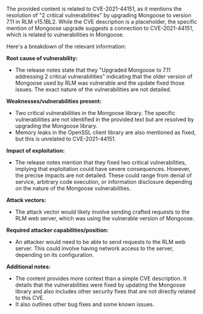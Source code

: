 The provided content is related to CVE-2021-44151, as it mentions the resolution of "2 critical vulnerabilities" by upgrading Mongoose to version 7.11 in RLM v15.1BL2. While the CVE description is a placeholder, the specific mention of Mongoose upgrade suggests a connection to CVE-2021-44151, which is related to vulnerabilities in Mongoose.

Here's a breakdown of the relevant information:

**Root cause of vulnerability:**
- The release notes state that they "Upgraded Mongoose to 7.11 addressing 2 critical vulnerabilities" indicating that the older version of Mongoose used by RLM was vulnerable and the update fixed those issues. The exact nature of the vulnerabilities are not detailed.

**Weaknesses/vulnerabilities present:**
- Two critical vulnerabilities in the Mongoose library. The specific vulnerabilities are not identified in the provided text but are resolved by upgrading the Mongoose library.
- Memory leaks in the OpenSSL client library are also mentioned as fixed, but this is unrelated to CVE-2021-44151.

**Impact of exploitation:**
- The release notes mention that they fixed two critical vulnerabilities, implying that exploitation could have severe consequences. However, the precise impacts are not detailed. These could range from denial of service, arbitrary code execution, or information disclosure depending on the nature of the Mongoose vulnerabilities.

**Attack vectors:**
- The attack vector would likely involve sending crafted requests to the RLM web server, which was using the vulnerable version of Mongoose.

**Required attacker capabilities/position:**
- An attacker would need to be able to send requests to the RLM web server. This could involve having network access to the server, depending on its configuration.

**Additional notes:**
- The content provides more context than a simple CVE description. It details that the vulnerabilities were fixed by updating the Mongoose library and also includes other security fixes that are not directly related to this CVE.
- It also outlines other bug fixes and some known issues.
